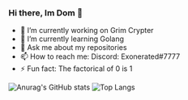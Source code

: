 ### Hi there, Im Dom 👋

- 🔭 I’m currently working on Grim Crypter
- 🌱 I’m currently learning Golang
- 💬 Ask me about my repositories
- 📫 How to reach me: Discord: Exonerated#7777
- ⚡ Fun fact: The factorical of 0 is 1

![Anurag's GitHub stats](https://github-readme-stats.vercel.app/api?username=Dom13377&show_icons=true&theme=tokyonight)
![Top Langs](https://github-readme-stats.vercel.app/api/top-langs/?username=Dom13377&show_icons=true&theme=tokyonight)
